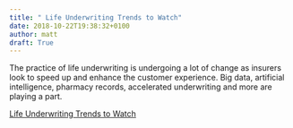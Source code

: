```yaml
---
title: " Life Underwriting Trends to Watch"
date: 2018-10-22T19:38:32+0100
author: matt
draft: True
---
```

The practice of life underwriting is undergoing a lot of change as insurers look to speed up and enhance the customer experience. Big data, artificial intelligence, pharmacy records, accelerated underwriting and more are playing a part.

[ Life Underwriting Trends to Watch ]( https://www.loma.org/Publications/Documents/Resource/Public/2018/Resource_Cover_Story_October_2018.aspx )

